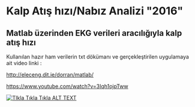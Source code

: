 # Kalp Atış hızı/Nabız Analizi "2016"

## Matlab üzerinden EKG verileri aracılığıyla kalp atış hızı 


Kullanılan hazır ham verilerin txt dökümanı ve gerçekleştirilen uygulamaya ait video linki :

http://eleceng.dit.ie/dorran/matlab/

https://www.youtube.com/watch?v=3Iqh1ojpTww


[![TIkla Tıkla Tıkla ALT TEXT](https://cardiocarellc.com/app/uploads/2020/06/EKG-vs.-ECG-the-difference.jpg)](http://www.youtube.com/watch?v=YOUTUBE_VIDEO_ID_HERE "Video Title")

